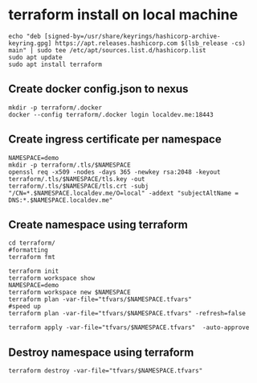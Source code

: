 # terraform install on local machine
```
echo "deb [signed-by=/usr/share/keyrings/hashicorp-archive-keyring.gpg] https://apt.releases.hashicorp.com $(lsb_release -cs) main" | sudo tee /etc/apt/sources.list.d/hashicorp.list
sudo apt update
sudo apt install terraform
```

## Create docker config.json to nexus
```
mkdir -p terraform/.docker
docker --config terraform/.docker login localdev.me:18443

```

## Create ingress certificate per namespace
```
NAMESPACE=demo
mkdir -p terraform/.tls/$NAMESPACE
openssl req -x509 -nodes -days 365 -newkey rsa:2048 -keyout terraform/.tls/$NAMESPACE/tls.key -out terraform/.tls/$NAMESPACE/tls.crt -subj "/CN=*.$NAMESPACE.localdev.me/O=local" -addext "subjectAltName = DNS:*.$NAMESPACE.localdev.me"
```

## Create namespace using terraform
```
cd terraform/
#formatting
terraform fmt

terraform init
terraform workspace show
NAMESPACE=demo
terraform workspace new $NAMESPACE
terraform plan -var-file="tfvars/$NAMESPACE.tfvars" 
#speed up
terraform plan -var-file="tfvars/$NAMESPACE.tfvars" -refresh=false

terraform apply -var-file="tfvars/$NAMESPACE.tfvars"  -auto-approve
```
## Destroy namespace using terraform
```
terraform destroy -var-file="tfvars/$NAMESPACE.tfvars" 
```